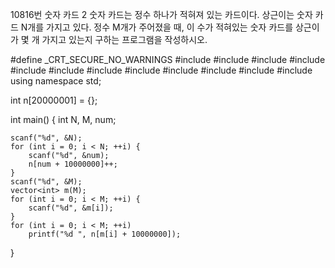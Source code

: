 10816번 숫자 카드 2
숫자 카드는 정수 하나가 적혀져 있는 카드이다. 상근이는 숫자 카드 N개를 가지고 있다. 
정수 M개가 주어졌을 때, 이 수가 적혀있는 숫자 카드를 상근이가 몇 개 가지고 있는지 구하는 프로그램을 작성하시오.



#define _CRT_SECURE_NO_WARNINGS
#include <numeric>
#include <cstdio>
#include <iostream>
#include <cstring>
#include <string>
#include <algorithm>
#include <vector>
#include <climits>
#include <cmath>
#include <cassert>
#include <queue>
#include <stack>
using namespace std;

int n[20000001] = {};

int main() {
	int N, M, num;

	scanf("%d", &N);
	for (int i = 0; i < N; ++i) {
		scanf("%d", &num);
		n[num + 10000000]++;
	}
	scanf("%d", &M);
	vector<int> m(M);
	for (int i = 0; i < M; ++i) {
		scanf("%d", &m[i]);
	}
	for (int i = 0; i < M; ++i)
		printf("%d ", n[m[i] + 10000000]);
}
